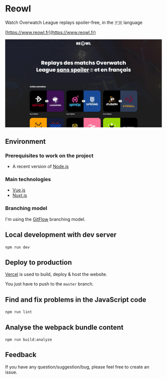 # Reowl

Watch Overwatch League replays spoiler-free, in the 🇫🇷 language

[https://www.reowl.fr](https://www.reowl.fr)

![Website screenshot](/ressources/website-screenshot.jpg)

## Environment

### Prerequisites to work on the project

- A recent version of [Node.js](https://nodejs.org/)

### Main technologies

- [Vue.js](https://vuejs.org)
- [Nuxt.js](https://fr.nuxtjs.org)

### Branching model

I'm using the [GitFlow](https://nvie.com/posts/a-successful-git-branching-model/) branching model.

## Local development with dev server

`npm run dev`

## Deploy to production

[Vercel](https://vercel.com) is used to build, deploy & host the website.

You just have to push to the `master` branch.

## Find and fix problems in the JavaScript code

`npm run lint`

## Analyse the webpack bundle content

`npm run build:analyze`

## Feedback

If you have any question/suggestion/bug, please feel free to create an issue.

